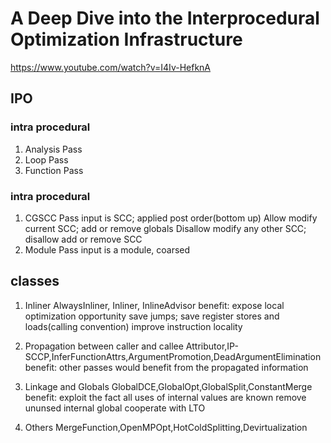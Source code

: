 # A Deep Dive into the Interprocedural Optimization Infrastructure
https://www.youtube.com/watch?v=I4Iv-HefknA
## IPO
### intra procedural
1. Analysis Pass
2. Loop Pass
3. Function Pass
### intra procedural
1. CGSCC Pass
input is SCC; applied post order(bottom up)
Allow modify current SCC; add or remove globals
Disallow modify any other SCC; disallow add or remove SCC
2. Module Pass
input is a module, coarsed 

## classes
1. Inliner
AlwaysInliner, Inliner, InlineAdvisor
benefit:
expose local optimization opportunity
save jumps; save register stores and loads(calling convention)
improve instruction locality

2. Propagation between caller and callee
Attributor,IP-SCCP,InferFunctionAttrs,ArgumentPromotion,DeadArgumentElimination
benefit:
other passes would benefit from the propagated information

3. Linkage and Globals
GlobalDCE,GlobalOpt,GlobalSplit,ConstantMerge
benefit:
exploit the fact all uses of internal values are known
remove ununsed internal global
cooperate with LTO

4. Others
MergeFunction,OpenMPOpt,HotColdSplitting,Devirtualization
